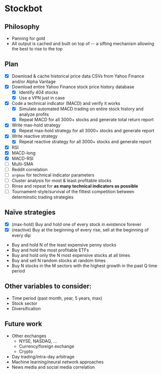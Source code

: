 # Stockbot

## Philosophy
- Panning for gold
- All output is cached and built on top of -- a sifting mechanism allowing the best to rise to the top

## Plan
- [X] Download & cache historical price data CSVs from Yahoo Finance and/or Alpha Vantage
- [X] Download entire Yahoo Finance stock price history database
  - [X] Identify 404 stocks
  - [X] Use a VPN just in case
- [X] Code a technical indicator (MACD) and verify it works
  - [X] Simulate automated MACD trading on entire stock history and analyze profits
  - [X] Repeat MACD for all 3000+ stocks and generate total return report
- [X] Write max-hold strategy
  - [X] Repeat max-hold strategy for all 3000+ stocks and generate report
- [X] Write reactive strategy
  - [X] Repeat reactive strategy for all 3000+ stocks and generate report
- [X] RSI
- [X] MACD-long
- [X] MACD-RSI
- [ ] Multi-SMA
- [ ] Reddit correlation
- [ ] `argmax` for technical indicator parameters
- [ ] Cluster analysis for most & least profitable stocks
- [ ] Rinse and repeat for **as many technical indicators as possible**
- [ ] Tournament-style/survival of the fittest competition between determinstic trading strategies

## Naïve strategies
- [X] (max-hold) Buy and hold one of every stock in existence forever
- [X] (reactive) Buy at the beginning of every rise, sell at the beginning of every dip
- Buy and hold N of the least expensive penny stocks
- Buy and hold the most profitable ETFs
- Buy and hold only the N most expensive stocks at all times
- Buy and sell N random stocks at random times
- Buy N stocks in the M sectors with the highest growth in the past Q time period

## Other variables to consider:
- Time period (past month, year, 5 years, max)
- Stock sector
- Diversification

## Future work
- Other exchanges
  - NYSE, NASDAQ, ...
  - Currency/foreign exchange
  - Crypto
- Day trading/intra-day arbitrage
- Machine learning/neural network approaches
- News media and social media correlation
